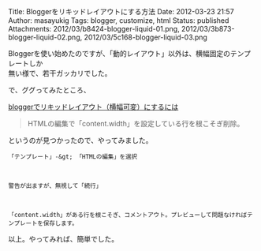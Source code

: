 Title: Bloggerをリキッドレイアウトにする方法
Date: 2012-03-23 21:57
Author: masayukig
Tags: blogger, customize, html
Status: published
Attachments: 2012/03/b8424-blogger-liquid-01.png, 2012/03/3b873-blogger-liquid-02.png, 2012/03/5c168-blogger-liquid-03.png

Bloggerを使い始めたのですが、「動的レイアウト」以外は、横幅固定のテンプレートしか  
無い様で、若干ガッカリでした。

で、ググってみたところ、

[bloggerでリキッドレイアウト（横幅可変）にするには](http://hibilig.blogspot.jp/2011/06/blogger.html)  

> HTMLの編集で「content.width」を設定している行を根こそぎ削除。 

というのが見つかったので、やってみました。


    「テンプレート」-&gt; 「HTMLの編集」を選択



    警告が出ますが、無視して「続行」



    「content.width」がある行を根こそぎ、コメントアウト。プレビューして問題なければテンプレートを保存します。


以上。やってみれば、簡単でした。
